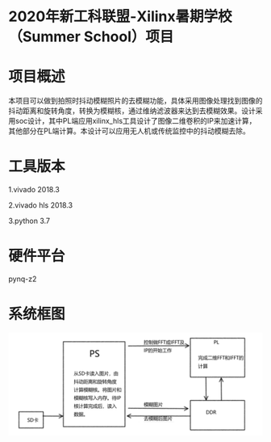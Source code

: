 # 2020年新工科联盟-Xilinx暑期学校（Summer School）项目

# 项目概述
  本项目可以做到拍照时抖动模糊照片的去模糊功能，具体采用图像处理找到图像的抖动距离和旋转角度，转换为模糊核，通过维纳滤波器来达到去模糊效果。设计采用soc设计，其中PL端应用xilinx_hls工具设计了图像二维卷积的IP来加速计算，其他部分在PL端计算。本设计可以应用无人机或传统监控中的抖动模糊去除。

# 工具版本
1.vivado 2018.3

2.vivado hls 2018.3

3.python 3.7

# 硬件平台
pynq-z2

# 系统框图
![](./images/系统框图.png)
